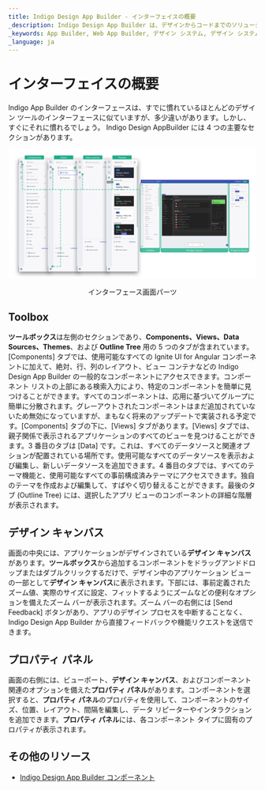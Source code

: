 ```yaml
---
title: Indigo Design App Builder - インターフェイスの概要
_description: Indigo Design App Builder は、デザインからコードまでのソリューションであり、デザインおよび開発チームが実際の Web アプリケーションを迅速かつ簡単にデザインおよび構築できるようにします。
_keywords: App Builder, Web App Builder, デザイン システム, デザイン システム UX, UI キット, Sketch, Ignite UI for Angular, Sketch to Angular, Angular, Angular デザイン システム, Sketch から コードをエクスポート, Angular 用のデザイン キット, Sketch UI キット
_language: ja
---
```


# インターフェイスの概要 

Indigo App Builder のインターフェースは、すでに慣れているほとんどのデザイン ツールのインターフェースに似ていますが、多少違いがあります。しかし、すぐにそれに慣れるでしょう。
Indigo Design AppBuilder には 4 つの主要なセクションがあります。


<img class="responsive-img" src="../images/interface-parts-Indigo-Design-App-Builder.png" srcset="../images/interface-parts-Indigo-Design-App-Builder-@2x.png 2x" />
<p style="text-align:center;">インターフェース画面パーツ</p>

## Toolbox 

**ツールボックス**は左側のセクションであり、**Components、Views、Data Sources、Themes**、および **Outline Tree** 用の 5 つのタブが含まれています。[Components] タブでは、使用可能なすべての Ignite UI for Angular コンポーネントに加えて、絶対、行、列のレイアウト、ビュー コンテナなどの Indigo Design App Builder の一般的なコンポーネントにアクセスできます。コンポーネント リストの上部にある検索入力により、特定のコンポーネントを簡単に見つけることができます。すべてのコンポーネントは、応用に基づいてグループに簡単に分散されます。グレーアウトされたコンポーネントはまだ追加されていないため無効になっていますが、まもなく将来のアップデートで実装される予定です。[Components] タブの下に、[Views] タブがあります。[Views] タブでは、親子関係で表示されるアプリケーションのすべてのビューを見つけることができます。3 番目のタブは [Data] です。これは、すべてのデータソースと関連オプションが配置されている場所です。使用可能なすべてのデータソースを表示および編集し、新しいデータソースを追加できます。4 番目のタブでは、すべてのテーマ機能と、使用可能なすべての事前構成済みテーマにアクセスできます。独自のテーマを作成および編集して、すばやく切り替えることができます。最後のタブ (Outline Tree) には、選択したアプリ ビューのコンポーネントの詳細な階層が表示されます。

## デザイン キャンバス

画面の中央には、アプリケーションがデザインされている**デザイン キャンバス**があります。**ツールボックス**から追加するコンポーネントをドラッグアンドドロップまたはダブルクリックするだけで、デザイン中のアプリケーション ビューの一部として**デザイン キャンバス**に表示されます。下部には、事前定義されたズーム値、実際のサイズに設定、フィットするようにズームなどの便利なオプションを備えたズーム バーが表示されます。ズーム バーの右側には [Send Feedback] ボタンがあり、アプリのデザイン プロセスを中断することなく、Indigo Design App Builder から直接フィードバックや機能リクエストを送信できます。  


## プロパティ パネル

画面の右側には、ビューポート、**デザイン キャンバス**、およびコンポーネント関連のオプションを備えた**プロパティ パネル**があります。コンポーネントを選択すると、**プロパティ パネル**のプロパティを使用して、コンポーネントのサイズ、位置、レイアウト、間隔を編集し、データ リピーターやインタラクションを追加できます。**プロパティ パネル**には、各コンポーネント タイプに固有のプロパティが表示されます。


## その他のリソース
<div class="divider--half"></div>

* [Indigo Design App Builder コンポーネント](indigo-design-app-builder-components.md)